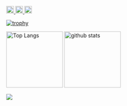 <p align="left">
  <a href="https://github.com/NaN-jp">
    <img height="20" src="https://img.shields.io/github/followers/NaN-jp?label=follow&logo=github&style=flat" />
  </a>
  <a href="http://qiita.com/NaN-jp">
    <img height="20" src="https://qiita-badge.apiapi.app/s/NaN-jp/posts.svg" />
  </a>
  <//qiita.com/NaN-jp">
    <img height="20" src="https://qiita-badge.apiapi.app/s/NaN-jp/contributions.svg" />
  </a>
</p>

[![trophy](https://github-profile-trophy.vercel.app/?username=NaN-jp&theme=onedark&rank=SECRET,SSS,SS,S,AAA,AA,A,B,C)](https://github.com/ryo-ma/github-profile-trophy)

<p align="left"> 
  <img alt="Top Langs" height="150px" src="https://github-readme-stats.vercel.app/api/top-langs/?username=NaN-jp&layout=compact&show_icons=true&theme=onedark" />
  <img alt="github stats" height="150px" src="https://github-readme-stats.vercel.app/api?username=NaN-jp&theme=onedark&show_icons=ture" />
</p>

![](https://github-trophies.vercel.app/?username=NaN-jp)
